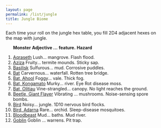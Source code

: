 ```yaml
---
layout: page
permalink: /list/jungle
title: Jungle Biome
---
```


Each time your roll on the jungle hex table, you fill 2D4 adjacent hexes on the map with jungle.
<br>

&nbsp; &nbsp; &nbsp; <span class="a">**Monster**</span> <span class="bb">**Adjective ...**</span> <span class="cc">**feature.**</span> **Hazard**

1. <span class="a">[Aqraseth](/monsters/aqraseth)</span> <span class="b">Lush...</span>  <span class="c">mangrove.</span> <span class="d">Flash flood.</span>
1. <span class="a">[Aziza](/monsters/aziza)</span> <span class="b">Fruity...</span>  <span class="c">termite mounds.</span> <span class="d">Sticky sap.</span>
1. <span class="a">[Basilisk](/monsters/basilisk)</span> <span class="b">Sulfurous...</span>  <span class="c">mud.</span> <span class="d">Corrosive puddles.</span>
1. <span class="a">[Bat](/monsters/bat)</span> <span class="b">Carvernous...</span>  <span class="c">waterfall.</span> <span class="d">Rotten tree bridge.</span>
1. <span class="a">[Bat, Ahool](/monsters/bat)</span> <span class="b">Foggy...</span>  <span class="c">vale.</span> <span class="d">Thick fog.</span>
1. <span class="a">[Bat, Kongamato](/monsters/bat-kongamato)</span> <span class="b">Murky...</span>  <span class="c">river.</span> <span class="d">Eye Rot disease moss.</span>
1. <span class="a">[Bat, Olitiau](/monsters/bat-olitiau)</span> <span class="b">Vine-strangled...</span>  <span class="c">canopy.</span> <span class="d">No light reaches the ground.</span>
1. <span class="a">[Beetle, Giant Flayer](/monsters/beetle-giant-flayer)</span> <span class="b">Vibrating ...</span>  <span class="c">mushrooms.</span> <span class="d">Noise-sensing spore bombs.</span> 
1. <span class="a">[Bird](/monsters/bird)</span> <span class="b">Noisy...</span>  <span class="c">jungle.</span> <span class="d">1D10 nervous bird flocks.</span>
1. <span class="a">[Bird, Adarna](/monsters/bird-adarna)</span> <span class="b">Rare...</span>  <span class="c">orchid.</span> <span class="d">Sleep-disease mosquitoes.</span>
1. <span class="a">[Bloodbeast](/monsters/bloodbeast)</span> <span class="b">Mud...</span>  <span class="c">baths.</span> <span class="d">Mud river.</span>
1. <span class="a">[Goblin](/monsters/goblin)</span> <span class="b">Goblin ...</span>  <span class="c">warrens.</span> <span class="d">Pit trap.</span>
